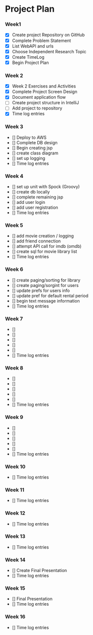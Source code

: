# Project Plan

### Week1
 - [X] Create project Repository on GitHub
 - [X] Complete Problem Statement
 - [X] List WebAPI and urls
 - [X] Choose Independent Research Topic
 - [X] Create TimeLog
 - [X] Begin Project Plan
 
### Week 2
 - [X] Week 2 Exercises and Activities
 - [X] Complete Project Screen Design
 - [X] Document application flow
 - [ ] Create project structure in IntelliJ
 - [ ] Add project to repository
 - [X] Time log entries

### Week 3
 - [] Deploy to AWS
 - [] Complete DB design
 - [] Begin creating jsp
 - [] create class diagram
 - [] set up logging
 - [] Time log entries
 
### Week 4
 - [] set up unit with Spock (Groovy)
 - [] create db locally
 - [] complete remaining jsp
 - [] add user login
 - [] add user registration
 - [] Time log entries
 
### Week 5
 - [] add movie creation / logging
 - [] add friend connection
 - [] attempt API call for imdb (omdb)
 - [] create sql for movie library list
 - [] Time log entries
 
### Week 6
 - [] create paging/sorting for library
 - [] create paging/sorgint for users
 - [] update prefs for users info
 - [] update pref for default rental period
 - [] begin text message information
 - [] Time log entries
 
 
### Week 7
 - [] 
 - []
 - []
 - []
 - []
 - [] Time log entries
 
### Week 8
 - []
 - []
 - []
 - []
 - []
 - [] Time log entries
 
### Week 9
 - []
 - []
 - []
 - []
 - []
 - [] Time log entries
 
### Week 10
 - [] Time log entries
 
### Week 11
 - [] Time log entries
 
### Week 12
 - [] Time log entries
 
### Week 13
 - [] Time log entries
 
### Week 14
 - [] Create Final Presentation
 - [] Time log entries
 
### Week 15
 - [] Final Presentation 
 - [] Time log entries
 
### Week 16
 - [] Time log entries
